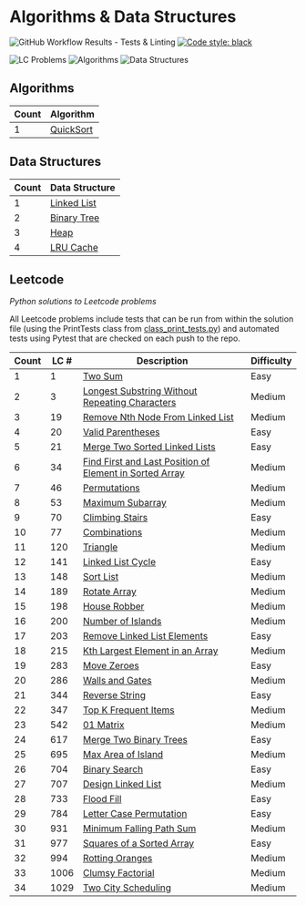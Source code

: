 # Algorithms & Data Structures

![GitHub Workflow Results - Tests & Linting](https://github.com/andrewt110216/algorithms-and-data-structures/actions/workflows/tests.yml/badge.svg) [![Code style: black](https://img.shields.io/badge/code%20style-black-000000.svg)](https://github.com/psf/black)

<!-- THESE 3 BADGE VALUES ARE HARD CODED -->
![LC Problems](https://img.shields.io/badge/LC%20Problems-34-orange) ![Algorithms](https://img.shields.io/badge/Algorithms-1-red) ![Data Structures](https://img.shields.io/badge/Data%20Structures-4-blue)

## Algorithms

| Count | Algorithm |
| --- | --- |
| 1 | [QuickSort](https://github.com/andrewt110216/algorithms-and-data-structures/blob/main/algorithms/quick_sort.py) |


## Data Structures

| Count | Data Structure |
| --- | --- |
| 1 | [Linked List](https://github.com/andrewt110216/algorithms-and-data-structures/blob/main/data_structures/linked_list.py) |
| 2 | [Binary Tree](https://github.com/andrewt110216/algorithms-and-data-structures/blob/main/data_structures/binary_tree_node.py) |
| 3 | [Heap](https://github.com/andrewt110216/algorithms-and-data-structures/blob/main/data_structures/heap.py) |
| 4 | [LRU Cache](https://github.com/andrewt110216/algorithms-and-data-structures/blob/main/data_structures/lru_cache.py)


## Leetcode
<em>Python solutions to Leetcode problems</em>

All Leetcode problems include tests that can be run from within the solution file (using the PrintTests class from [class_print_tests.py](https://github.com/andrewt110216/algorithms-and-data-structures/blob/main/leetcode/class_print_tests.py)) and automated tests using Pytest that are checked on each push to the repo.

| Count | LC # | Description | Difficulty |
| --- | --- | --- | --- |
| 1 | 1 | [Two Sum](https://github.com/andrewt110216/algorithms-and-data-structures/blob/main/leetcode/p0001_solution.py) | Easy |
| 2 | 3 | [Longest Substring Without Repeating Characters](https://github.com/andrewt110216/algorithms-and-data-structures/blob/main/leetcode/p0003_solution.py) | Medium |
| 3 | 19 | [Remove Nth Node From Linked List](https://github.com/andrewt110216/algorithms-and-data-structures/blob/main/leetcode/p0019_solution.py) | Medium |
| 4 | 20 | [Valid Parentheses](https://github.com/andrewt110216/algorithms-and-data-structures/blob/main/leetcode/p0020_solution.py) | Easy |
| 5 | 21 | [Merge Two Sorted Linked Lists](https://github.com/andrewt110216/algorithms-and-data-structures/blob/main/leetcode/p0021_solution.py) | Easy |
| 6 | 34 | [Find First and Last Position of Element in Sorted Array](https://github.com/andrewt110216/algorithms-and-data-structures/blob/main/leetcode/p0034_solution.py) | Medium |
| 7 | 46 | [Permutations](https://github.com/andrewt110216/algorithms-and-data-structures/blob/main/leetcode/p0046_solution.py) | Medium |
| 8 | 53 | [Maximum Subarray](https://github.com/andrewt110216/algorithms-and-data-structures/blob/main/leetcode/p0053_solution.py) | Medium |
| 9 | 70 | [Climbing Stairs](https://github.com/andrewt110216/algorithms-and-data-structures/blob/main/leetcode/p0070_solution.py) | Easy |
| 10 | 77 | [Combinations](https://github.com/andrewt110216/algorithms-and-data-structures/blob/main/leetcode/p0077_solution.py) | Medium |
| 11 | 120 | [Triangle](https://github.com/andrewt110216/algorithms-and-data-structures/blob/main/leetcode/p0120_solution.py) | Medium |
| 12 | 141 | [Linked List Cycle](https://github.com/andrewt110216/algorithms-and-data-structures/blob/main/leetcode/p0141_solution.py) | Easy |
| 13 | 148 | [Sort List](https://github.com/andrewt110216/algorithms-and-data-structures/blob/main/leetcode/p0148_solution.py) | Medium |
| 14 | 189 | [Rotate Array](https://github.com/andrewt110216/algorithms-and-data-structures/blob/main/leetcode/p0189_solution.py) | Medium |
| 15 | 198 | [House Robber](https://github.com/andrewt110216/algorithms-and-data-structures/blob/main/leetcode/p0198_solution.py) | Medium |
| 16 | 200 | [Number of Islands](https://github.com/andrewt110216/algorithms-and-data-structures/blob/main/leetcode/p0200_solution.py) | Medium |
| 17 | 203 | [Remove Linked List Elements](https://github.com/andrewt110216/algorithms-and-data-structures/blob/main/leetcode/p0203_solution.py) | Easy |
| 18 | 215 | [Kth Largest Element in an Array](https://github.com/andrewt110216/algorithms-and-data-structures/blob/main/leetcode/p0215_solution.py) | Medium |
| 19 | 283 | [Move Zeroes](https://github.com/andrewt110216/algorithms-and-data-structures/blob/main/leetcode/p0283_solution.py) | Easy |
| 20 | 286 | [Walls and Gates](https://github.com/andrewt110216/algorithms-and-data-structures/blob/main/leetcode/p0286_solution.py) | Medium |
| 21 | 344 | [Reverse String](https://github.com/andrewt110216/algorithms-and-data-structures/blob/main/leetcode/p0344_solution.py) | Easy |
| 22 | 347 | [Top K Frequent Items](https://github.com/andrewt110216/algorithms-and-data-structures/blob/main/leetcode/p0347_solution.py) | Medium |
| 23 | 542 | [01 Matrix](https://github.com/andrewt110216/algorithms-and-data-structures/blob/main/leetcode/p0542_solution.py) | Medium |
| 24 | 617 | [Merge Two Binary Trees](https://github.com/andrewt110216/algorithms-and-data-structures/blob/main/leetcode/p0617_solution.py) | Easy |
| 25 | 695 | [Max Area of Island](https://github.com/andrewt110216/algorithms-and-data-structures/blob/main/leetcode/p0695_solution.py) | Medium |
| 26 | 704 | [Binary Search](https://github.com/andrewt110216/algorithms-and-data-structures/blob/main/leetcode/p0704_solution.py) | Easy |
| 27 | 707 | [Design Linked List](https://github.com/andrewt110216/algorithms-and-data-structures/blob/main/leetcode/p0707_solution.py) | Medium |
| 28 | 733 | [Flood Fill](https://github.com/andrewt110216/algorithms-and-data-structures/blob/main/leetcode/p0733_solution.py) | Easy |
| 29 | 784 | [Letter Case Permutation](https://github.com/andrewt110216/algorithms-and-data-structures/blob/main/leetcode/p0784_solution.py) | Easy |
| 30 | 931 | [Minimum Falling Path Sum](https://github.com/andrewt110216/algorithms-and-data-structures/blob/main/leetcode/p0931_solution.py) | Medium |
| 31 | 977 | [Squares of a Sorted Array](https://github.com/andrewt110216/algorithms-and-data-structures/blob/main/leetcode/p0977_solution.py) | Easy |
| 32 | 994 | [Rotting Oranges](https://github.com/andrewt110216/algorithms-and-data-structures/blob/main/leetcode/p0994_solution.py) | Medium |
| 33 | 1006 | [Clumsy Factorial](https://github.com/andrewt110216/algorithms-and-data-structures/blob/main/leetcode/p1006_solution.py) | Medium |
| 34 | 1029 | [Two City Scheduling](https://github.com/andrewt110216/algorithms-and-data-structures/blob/main/leetcode/p1029_solution.py) | Medium |
